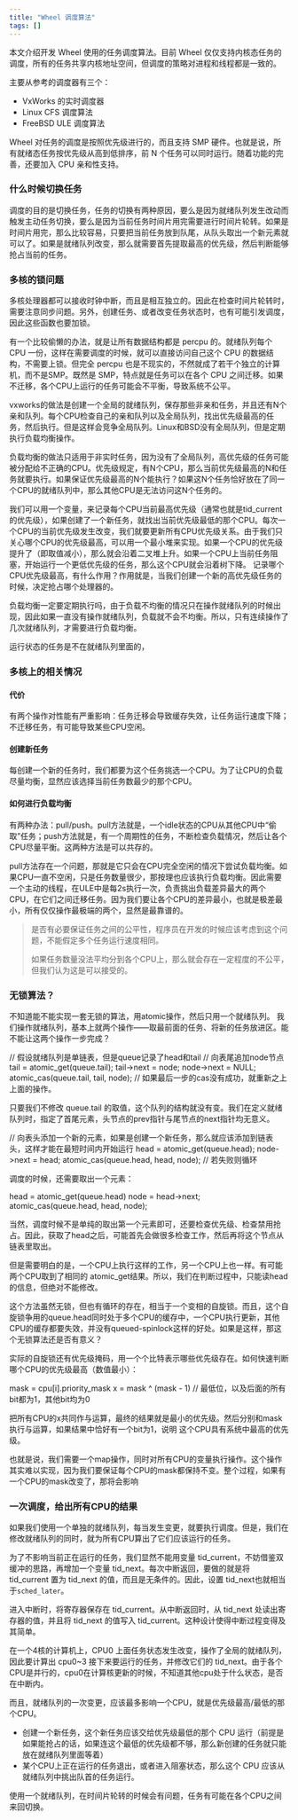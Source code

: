 ```yaml
---
title: "Wheel 调度算法"
tags: []
---
```


本文介绍开发 Wheel 使用的任务调度算法。目前 Wheel 仅仅支持内核态任务的调度，所有的任务共享内核地址空间，但调度的策略对进程和线程都是一致的。

主要从参考的调度器有三个：

- VxWorks 的实时调度器
- Linux CFS 调度算法
- FreeBSD ULE 调度算法

Wheel 对任务的调度是按照优先级进行的，而且支持 SMP 硬件。也就是说，所有就绪态任务按优先级从高到低排序，前 N 个任务可以同时运行。随着功能的完善，还要加入 CPU 亲和性支持。

### 什么时候切换任务

调度的目的是切换任务，任务的切换有两种原因，要么是因为就绪队列发生改动而触发主动任务切换，要么是因为当前任务时间片用完需要进行时间片轮转。如果是时间片用完，那么比较容易，只要把当前任务放到队尾，从队头取出一个新元素就可以了。如果是就绪队列改变，那么就需要首先提取最高的优先级，然后判断能够抢占当前的任务。

### 多核的锁问题

多核处理器都可以接收时钟中断，而且是相互独立的。因此在检查时间片轮转时，需要注意同步问题。另外，创建任务、或者改变任务状态时，也有可能引发调度，因此这些函数也要加锁。

有一个比较偷懒的办法，就是让所有数据结构都是 percpu 的。就绪队列每个 CPU 一份，这样在需要调度的时候，就可以直接访问自己这个 CPU 的数据结构，不需要上锁。但完全 percpu 也是不现实的，不然就成了若干个独立的计算机，而不是SMP。既然是 SMP，特点就是任务可以在各个 CPU 之间迁移。如果不迁移，各个CPU上运行的任务可能会不平衡，导致系统不公平。

vxworks的做法是创建一个全局的就绪队列，保存那些非亲和任务，并且还有N个亲和队列。每个CPU检查自己的亲和队列以及全局队列，找出优先级最高的任务，然后执行。但是这样会竞争全局队列。Linux和BSD没有全局队列，但是定期执行负载均衡操作。

负载均衡的做法只适用于非实时任务，因为没有了全局队列，高优先级的任务可能被分配给不正确的CPU。优先级规定，有N个CPU，那么当前优先级最高的N和任务就要执行。如果保证优先级最高的N个能执行？如果这N个任务恰好放在了同一个CPU的就绪队列中，那么其他CPU是无法访问这N个任务的。

我们可以用一个变量，来记录每个CPU当前最高优先级（通常也就是tid_current的优先级），如果创建了一个新任务，就找出当前优先级最低的那个CPU。每次一个CPU的当前优先级发生改变，我们就要更新所有CPU优先级关系。由于我们只关心哪个CPU的优先级最高，可以用一个最小堆来实现。如果一个CPU的优先级提升了（即取值减小），那么就会沿着二叉堆上升。如果一个CPU上当前任务阻塞，开始运行一个更低优先级的任务，那么这个CPU就会沿着树下降。
记录哪个CPU优先级最高，有什么作用？作用就是，当我们创建一个新的高优先级任务的时候，决定抢占哪个处理器的。

负载均衡一定要定期执行吗，由于负载不均衡的情况只在操作就绪队列的时候出现，因此如果一直没有操作就绪队列，负载就不会不均衡。所以，只有连续操作了几次就绪队列，才需要进行负载均衡。

运行状态的任务是不在就绪队列里面的，

### 多核上的相关情况

#### 代价

有两个操作对性能有严重影响：任务迁移会导致缓存失效，让任务运行速度下降；不迁移任务，有可能导致某些CPU空闲。

#### 创建新任务

每创建一个新的任务时，我们都要为这个任务挑选一个CPU。为了让CPU的负载尽量均衡，显然应该选择当前任务数最少的那个CPU。

#### 如何进行负载均衡

有两种办法：pull/push。pull方法就是，一个idle状态的CPU从其他CPU中“偷取”任务；push方法就是，有一个周期性的任务，不断检查负载情况，然后让各个CPU尽量平衡。这两种方法是可以共存的。

pull方法存在一个问题，那就是它只会在CPU完全空闲的情况下尝试负载均衡。如果CPU一直不空闲，只是任务数量很少，那按理也应该执行负载均衡。因此需要一个主动的线程，在ULE中是每2s执行一次，负责挑出负载差异最大的两个CPU，在它们之间迁移任务。因为我们要让各个CPU的差异最小，也就是极差最小，所有仅仅操作最极端的两个，显然是最靠谱的。

> 是否有必要保证任务之间的公平性，程序员在开发的时候应该考虑到这个问题，不能假定多个任务运行速度相同。
>
> 如果任务数量没法平均分到各个CPU上，那么就会存在一定程度的不公平，但我们认为这是可以接受的。

### 无锁算法？

不知道能不能实现一套无锁的算法，用atomic操作，然后只用一个就绪队列。
我们操作就绪队列，基本上就两个操作——取最前面的任务、将新的任务放进区。能不能让这两个操作一步完成？

// 假设就绪队列是单链表，但是queue记录了head和tail
// 向表尾追加node节点
tail = atomic_get(queue.tail);
tail->next = node;
node->next = NULL;
atomic_cas(queue.tail, tail, node);
// 如果最后一步的cas没有成功，就重新之上上面的操作。

只要我们不修改 queue.tail 的取值，这个队列的结构就没有变。我们在定义就绪队列时，指定了首尾元素，头节点的prev指针与尾节点的next指针均无意义。

// 向表头添加一个新的元素，如果是创建一个新任务，那么就应该添加到链表头，这样才能在最短时间内开始运行
head = atomic_get(queue.head);
node->next = head;
atomic_cas(queue.head, head, node); // 若失败则循环

调度的时候，还需要取出一个元素：

head = atomic_get(queue.head)
node = head->next;
atomic_cas(queue.head, head, node);

当然，调度时候不是单纯的取出第一个元素即可，还要检查优先级、检查禁用抢占。因此，获取了head之后，可能首先会做很多检查工作，然后再将这个节点从链表里取出。

但是需要明白的是，一个CPU上执行这样的工作，另一个CPU上也一样。有可能两个CPU取到了相同的 atomic_get结果。所以，我们在判断过程中，只能读head的信息，但绝对不能修改。

这个方法虽然无锁，但也有循环的存在，相当于一个变相的自旋锁。而且，这个自旋锁争用的queue.head同时处于多个CPU的缓存中，一个CPU执行更新，其他CPU的缓存都要失效，并没有queued-spinlock这样的好处。如果是这样，那这个无锁算法还是否有意义？

实际的自旋锁还有优先级掩码，用一个个比特表示哪些优先级存在。如何快速判断哪个CPU的优先级最高（数值最小）：

mask = cpu[i].priority_mask
x = mask ^ (mask - 1)   // 最低位，以及后面的所有bit都为1，其他bit均为0

把所有CPU的x共同作与运算，最终的结果就是最小的优先级。然后分别和mask执行与运算，如果结果中恰好有一个bit为1，说明
这个CPU具有系统中最高的优先级。

也就是说，我们需要一个map操作，同时对所有CPU的变量执行操作。这个操作其实难以实现，因为我们要保证每个CPU的mask都保持不变。整个过程，如果有一个CPU的mask改变了，那将会影响

### 一次调度，给出所有CPU的结果

如果我们使用一个单独的就绪队列，每当发生变更，就要执行调度。但是，我们在修改就绪队列的同时，就为所有CPU算出了它们应该运行的任务。

为了不影响当前正在运行的任务，我们显然不能用变量 tid_current，不妨借鉴双缓冲的思路，再增加一个变量 tid_next。每次中断返回，要做的就是将 tid_current 置为 tid_next 的值，而且是无条件的。因此，设置 tid_next也就相当于`sched_later`。

进入中断时，将寄存器保存在 tid_current。从中断返回时，从 tid_next 处读出寄存器的值，并且将 tid_next 的值写入 tid_current。这种设计使得中断过程变得及其简单。

在一个4核的计算机上，CPU0 上面任务状态发生改变，操作了全局的就绪队列，因此要计算出 cpu0~3 接下来要运行的任务，并修改它们的 tid_next。由于各个CPU是并行的，cpu0在计算核更新的时候，不知道其他cpu处于什么状态，是否在中断内。

而且，就绪队列的一次变更，应该最多影响一个CPU，就是优先级最高/最低的那个CPU。
- 创建一个新任务，这个新任务应该交给优先级最低的那个 CPU 运行（前提是如果能抢占的话，如果连这个最低的优先级都不够，那么新创建的任务就只能放在就绪队列里面等着）
- 某个CPU上正在运行的任务退出，或者进入阻塞状态，那么这个 CPU 应该从就绪队列中挑出队首的任务运行。

使用一个就绪队列，在时间片轮转的时候会有问题，任务有可能在各个CPU之间来回切换。

